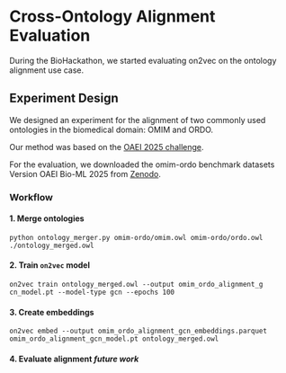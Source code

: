 # Cross-Ontology Alignment Evaluation
During the BioHackathon, we started evaluating on2vec on the ontology alignment use case.

## Experiment Design
We designed an experiment for the alignment of two commonly used ontologies in the biomedical domain: OMIM and ORDO. 

Our method was based on the [OAEI 2025 challenge](https://liseda-lab.github.io/OAEI-Bio-ML/2025/index.html). 

For the evaluation, we downloaded the omim-ordo benchmark datasets Version OAEI Bio-ML 2025 from [Zenodo](https://zenodo.org/records/13119437).

### Workflow
#### 1. Merge ontologies
```
python ontology_merger.py omim-ordo/omim.owl omim-ordo/ordo.owl ./ontology_merged.owl
```

#### 2. Train `on2vec` model 
```
on2vec train ontology_merged.owl --output omim_ordo_alignment_g cn_model.pt --model-type gcn --epochs 100
```

#### 3. Create embeddings
```
on2vec embed --output omim_ordo_alignment_gcn_embeddings.parquet omim_ordo_alignment_gcn_model.pt ontology_merged.owl
```

#### 4. Evaluate alignment _future work_
